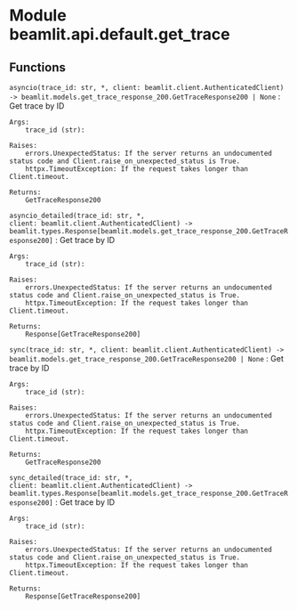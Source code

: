Module beamlit.api.default.get_trace
====================================

Functions
---------

`asyncio(trace_id: str, *, client: beamlit.client.AuthenticatedClient) ‑> beamlit.models.get_trace_response_200.GetTraceResponse200 | None`
:   Get trace by ID
    
    Args:
        trace_id (str):
    
    Raises:
        errors.UnexpectedStatus: If the server returns an undocumented status code and Client.raise_on_unexpected_status is True.
        httpx.TimeoutException: If the request takes longer than Client.timeout.
    
    Returns:
        GetTraceResponse200

`asyncio_detailed(trace_id: str, *, client: beamlit.client.AuthenticatedClient) ‑> beamlit.types.Response[beamlit.models.get_trace_response_200.GetTraceResponse200]`
:   Get trace by ID
    
    Args:
        trace_id (str):
    
    Raises:
        errors.UnexpectedStatus: If the server returns an undocumented status code and Client.raise_on_unexpected_status is True.
        httpx.TimeoutException: If the request takes longer than Client.timeout.
    
    Returns:
        Response[GetTraceResponse200]

`sync(trace_id: str, *, client: beamlit.client.AuthenticatedClient) ‑> beamlit.models.get_trace_response_200.GetTraceResponse200 | None`
:   Get trace by ID
    
    Args:
        trace_id (str):
    
    Raises:
        errors.UnexpectedStatus: If the server returns an undocumented status code and Client.raise_on_unexpected_status is True.
        httpx.TimeoutException: If the request takes longer than Client.timeout.
    
    Returns:
        GetTraceResponse200

`sync_detailed(trace_id: str, *, client: beamlit.client.AuthenticatedClient) ‑> beamlit.types.Response[beamlit.models.get_trace_response_200.GetTraceResponse200]`
:   Get trace by ID
    
    Args:
        trace_id (str):
    
    Raises:
        errors.UnexpectedStatus: If the server returns an undocumented status code and Client.raise_on_unexpected_status is True.
        httpx.TimeoutException: If the request takes longer than Client.timeout.
    
    Returns:
        Response[GetTraceResponse200]